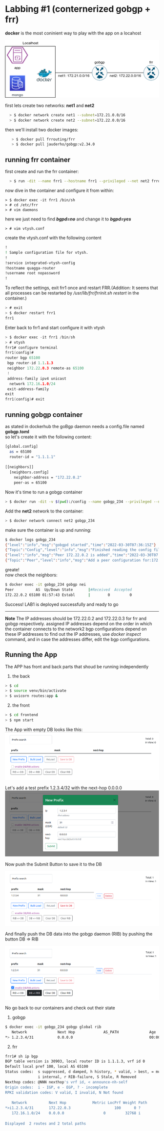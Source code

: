 # Labbing #1 (conternerized gobgp + frr)

**docker** is the most coninient way to play with the app on a locahost  

![](lab_schema.png)

first lets create two networks: **net1** and **net2**  
```bash
  > $ docker network create net1 --subnet=172.21.0.0/16
  > $ docker network create net2 --subnet=172.22.0.0/16
```
then we'll install two docker images:  
```bash
   > $ docker pull frrouting/frr
   > $ docker pull jauderho/gobgp:v2.34.0  
```
## running frr container

first create and run the frr container:  
```bash
  > $ run -dit --name frr1 --hostname frr1 --privileged --net net2 frrouting/frr
```
now dive in the container and configure it from within:  
```
> $ docker exec -it frr1 /bin/sh
> # cd /etc/frr
> # vim daemons
```
here we just need to find ***bgpd=no*** and change it to ***bgpd=yes***

```
> # vim vtysh.conf
```
create the vtysh.conf with the following content
```bash
!
! Sample configuration file for vtysh.
!
!service integrated-vtysh-config
!hostname quagga-router
!username root nopassword
!
```
To reflect the settings, exit frr1 once and restart FRR.(Addition: It seems that all processes can be restarted by */usr/lib/frr/frrinit.sh restart* in the container.)
```c
> # exit
> $ docker restart frr1
frr1
```
Enter back to frr1 and start configure it with vtysh
```c 
> $ docker exec -it frr1 /bin/sh
> # vtysh
frr1# configure terminal 
frr1(config)# 
router bgp 65100
 bgp router-id 1.1.1.3
 neighbor 172.22.0.3 remote-as 65100
 !
 address-family ipv4 unicast
  network 172.16.1.0/24
 exit-address-family
exit
frr1(config)# exit
```


## running gobgp container
as stated in dockerhub the goBgp daemon needs a config.file named **gobgp.toml**  
so let's create it with the following content:
```bash
[global.config]
  as = 65100
  router-id = "1.1.1.1"

[[neighbors]]
  [neighbors.config]
    neighbor-address = "172.22.0.2"
    peer-as = 65100
```
Now it's time to run a gobgp container 
```bash
> $ docker run -dit -v $(pwd):/config --name gobgp_234 --privileged --net net1 -p179:179 -p50051:50051 jauderho/gobgp:v2.34.0
```
Add the **net2** network to the container:
```bash
> $ docker network connect net2 gobgp_234
```
make sure the container is up and running:
```bash
$ docker logs gobgp_234
{"level":"info","msg":"gobgpd started","time":"2022-03-30T07:36:15Z"}
{"Topic":"Config","level":"info","msg":"Finished reading the config file","time":"2022-03-30T07:36:15Z"}
{"level":"info","msg":"Peer 172.22.0.2 is added","time":"2022-03-30T07:36:15Z"}
{"Topic":"Peer","level":"info","msg":"Add a peer configuration for:172.22.0.2","time":"2022-03-30T07:36:15Z"}
```
greate!  
now check the neighbors:  
```bash
$ docker exec -it gobgp_234 gobgp nei
Peer          AS  Up/Down State       |#Received  Accepted
172.22.0.2 65100 01:57:43 Establ      |        0         0
```

Success! LAB1 is deployed successfully and ready to go  

---  
**Note**
The IP addresses should be 172.22.0.2 and 172.22.0.3 for frr and gobgp respectively.
assigned IP addresses depend on the order in which the container connects to the network2
bgp configurations depend on these IP addresses
to find out the IP addresses, use *docker inspect* command, and in case the addresses differ, edit the bgp configurations. 


## Running the App

The APP has front and back parts that shoud be running independently  
1. the back
```bash
> $ cd
> $ source venv/bin/activate
> $ uvicorn routes:app &
```
2. the front
```bash
> $ cd frontend
> $ npm start
```

The App with empty DB looks like this:
![](app_screen1.png)


Let's add a test prefix 1.2.3.4/32 with the next-hop 0.0.0.0  
![](app_screen2.png)


Now push the Submit Button to save it to the DB  

![](app_screen3.png)


And finally push the DB data into the gobgp daemon (RIB) by pushing the button DB => RIB  

![](app_screen4.png)

No go back to our containers and check out their state  
1. gobgp  

```bash
$ docker exec -it gobgp_234 gobgp global rib
   Network              Next Hop             AS_PATH              Age        Attrs
*> 1.2.3.4/31           0.0.0.0                                   00:00:52   [{Origin: ?}]
```

2. frr  

```bash
frr1# sh ip bgp
BGP table version is 30903, local router ID is 1.1.1.3, vrf id 0
Default local pref 100, local AS 65100
Status codes:  s suppressed, d damped, h history, * valid, > best, = multipath,
               i internal, r RIB-failure, S Stale, R Removed
Nexthop codes: @NNN nexthop's vrf id, < announce-nh-self
Origin codes:  i - IGP, e - EGP, ? - incomplete
RPKI validation codes: V valid, I invalid, N Not found

   Network          Next Hop            Metric LocPrf Weight Path
*>i1.2.3.4/31       172.22.0.3                    100      0 ?
   172.16.1.0/24    0.0.0.0                  0         32768 i

Displayed  2 routes and 2 total paths
```
